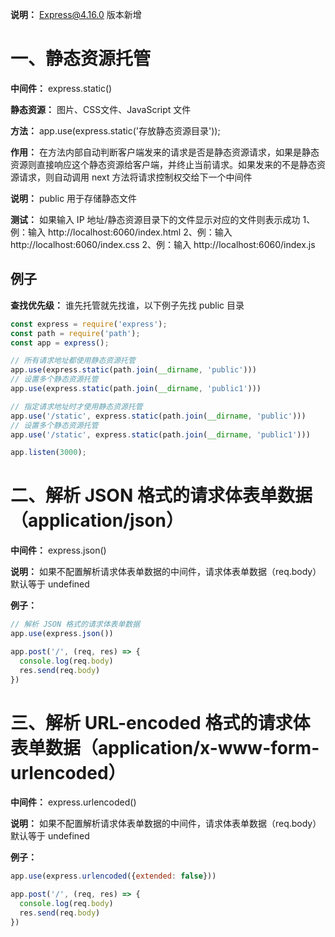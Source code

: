 **说明：** Express@4.16.0 版本新增

# 一、静态资源托管
  **中间件：** express.static()

  **静态资源：** 图片、CSS文件、JavaScript 文件

  **方法：** app.use(express.static('存放静态资源目录'));

  **作用：** 在方法内部自动判断客户端发来的请求是否是静态资源请求，如果是静态资源则直接响应这个静态资源给客户端，并终止当前请求。如果发来的不是静态资源请求，则自动调用 next 方法将请求控制权交给下一个中间件

  **说明：** public 用于存储静态文件

  **测试：** 如果输入 IP 地址/静态资源目录下的文件显示对应的文件则表示成功
    1、例：输入 http://localhost:6060/index.html
    2、例：输入 http://localhost:6060/index.css
    2、例：输入 http://localhost:6060/index.js
    
  ## 例子
  **查找优先级：** 谁先托管就先找谁，以下例子先找 public 目录

  ```js
  const express = require('express');
  const path = require('path');
  const app = express();

  // 所有请求地址都使用静态资源托管
  app.use(express.static(path.join(__dirname, 'public')))
  // 设置多个静态资源托管
  app.use(express.static(path.join(__dirname, 'public1')))

  // 指定请求地址时才使用静态资源托管
  app.use('/static', express.static(path.join(__dirname, 'public')))
  // 设置多个静态资源托管
  app.use('/static', express.static(path.join(__dirname, 'public1')))

  app.listen(3000);
  ```

# 二、解析 JSON 格式的请求体表单数据（application/json）
  **中间件：** express.json()

  **说明：** 如果不配置解析请求体表单数据的中间件，请求体表单数据（req.body）默认等于 undefined

  **例子：**
  ```js
  // 解析 JSON 格式的请求体表单数据
  app.use(express.json())

  app.post('/', (req, res) => {
    console.log(req.body)
    res.send(req.body)
  })
  ```

# 三、解析 URL-encoded 格式的请求体表单数据（application/x-www-form-urlencoded）
  **中间件：** express.urlencoded()

  **说明：** 如果不配置解析请求体表单数据的中间件，请求体表单数据（req.body）默认等于 undefined

  **例子：**
  ```js
  app.use(express.urlencoded({extended: false}))

  app.post('/', (req, res) => {
    console.log(req.body)
    res.send(req.body)
  })
  ```